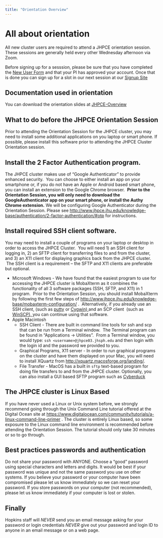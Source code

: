 ```yaml
---
title: "Orientation Overview"
---
```

# All about orientation
All new cluster users are required to attend a JHPCE orientation session. These sessions
are generally held every other Wednesday afternoon via Zoom.

Before signing up for a sesssion, please be sure that you have completed the [New User Form](../joinus/new-users-form.md)
and that your PI has approved your account.  Once that is done you can sign up for a slot
in our next session at our [Signup Site]( https://signup.com/go/OYYMAMq)


## Documentation used in orientation
You can download the orientation slides at [JHPCE-Overview](../orient/images/latest-orient.pdf)

## What to do before the JHPCE Orientation Session
Prior to attending the Orientation Session for the JHPCE cluster, you may need to
install some additional applications on you laptop or smart phone.
If possible, please install this software prior to attending the JHPCE Cluster 
Orientation session.


## Install the 2 Factor Authentication program.
The JHPCE cluster makes use of &#8220;Google Authenticator&#8221; to provide enhanced security. &nbsp;You can choose to either install an app on your smartphone or, if you do not have an Apple or Android based smart phone, you can install an extension to the Google Chrome browser.&nbsp; <strong>Prior to the Orientation Session, you will only need to download the GoogleAuthenticator app on your smart phone, or install the Authy Chrome extension.</strong> We will be configuring Google Authenticator during the Orientation Session. Please see&nbsp;<a href="http://www.jhpce.jhu.edu/knowledge-base/authentication/2-factor-authentication/#otp">http://www.jhpce.jhu.edu/knowledge-base/authentication/2-factor-authentication/#otp </a>for instructions.</li>
## Install required SSH client software.
You may need to install a couple of programs on your laptop or desktop in order to access the JHPCE Cluster.&nbsp; You will need 1) an SSH client for logging in, 2) an SFTP client for transferring files to and from the cluster, and 3) an X11 client for displaying graphics back from the JHPCE cluster. &nbsp;The SSH client is a requirement &#8211; the SFTP and X11 clients are preferable but optional.

- Microsoft Windows - We have found that the easiest program to use for accessing the JHPCE cluster is MobaXterm as it combines the functionality of all 3 software packages (SSH, SFTP, and X11) in 1 program.&nbsp; Prior to the Orientation Session, you should install MobaXterm by following the first few steps of <a title="http://mobaxterm.mobatek.net/" href="http://www.jhpce.jhu.edu/knowledge-base/mobaxterm-configuration/">http://www.jhpce.jhu.edu/knowledge-base/mobaxterm-configuration/</a> .&nbsp; Alternatively, if you already use an SSH client, (such as <a title="putty" href=" http://www.chiark.greenend.org.uk/~sgtatham/putty/download.html">putty</a> or <a href="http://x.cygwin.com/">Cygwin) </a>and an SCP client&nbsp; (such as <a href="http://winscp.net/eng/docs/free_sftp_client_for_windows">WinSCP), </a>you can continue using that software.</li>
- Apple Macintosh 
    - SSH Client - There are built in command line tools for ssh and scp that can be run from a Terminal window.&nbsp; The Terminal program can be found in &#8220;Applications -&gt; Utilities&#8221;.&nbsp; From a Terminal window, you would type:
```ssh <username>@jhpce03.jhsph.edu```
and then login with the login id and the password we provided to you.
    - Graphical Programs, X11 server - In order to run graphical programs on the cluster and have them displayed on your Mac, you will need to install XQuartz from <a href="http://xquartz.macosforge.org/landing/">http://xquartz.macosforge.org/landing/</a>.
    - File Transfer - MacOS has a built in ```sftp``` text-based program for doing file transfers to and from the JHPCE cluster. Optionally, you can also install a GUI based SFTP program such as [Cyberduck](https://cyberduck.io/)

## The JHPCE cluster is Linux Based

If you have never used a Linux or Unix system before, we strongly recommend going through the Unix Command Line tutorial offered at the Digital Ocean site at&nbsp;<a href="https://www.digitalocean.com/community/tutorials/a-linux-command-line-primer" target="_blank" rel="noopener">https://www.digitalocean.com/community/tutorials/a-linux-command-line-primer</a>&nbsp;. The cluster is entirely Linux based, so some exposure to the Linux command line environment is recommended before attending the Orientation Session. The tutorial should only take 30 minutes or so to go through.</p>

## Best practices passwords and authentication
Do not share your password with ANYONE.
Choose a &#8220;good&#8221; password using special characters and letters and digits.
It would be best if your password was unique and not the same password you use on other
systems. If you believe your password or your computer have been compromised please let
us know immediately so we can reset your password. If you store passwords on your
computer (not recommended), please let us know immediately if your computer is lost
or stolen.
## Finally
Hopkins staff will *NEVER* send you an email message asking for your password or
login credentials *NEVER* give out your password and login ID to anyone in an
email message or on a web page.

